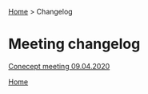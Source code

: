 [Home](../../README.md) > Changelog

# Meeting changelog

[Conecept meeting 09.04.2020 ](20200409-conceptmeeting.md)


[Home](../../README.md)
